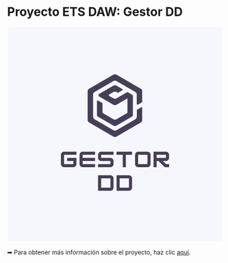 <div align="justify">
  
# Proyecto ETS DAW: Gestor DD
  
<div align="center">

![Logotipo Gestor DD](https://raw.githubusercontent.com/desiresa/proyecto-ets-daw/main/imagenes/logotipo.png)
  
</div>

➡ Para obtener más información sobre el proyecto, haz clic [aquí](https://github.com/desiresa/proyecto-ets-daw/wiki).
  
</div>
